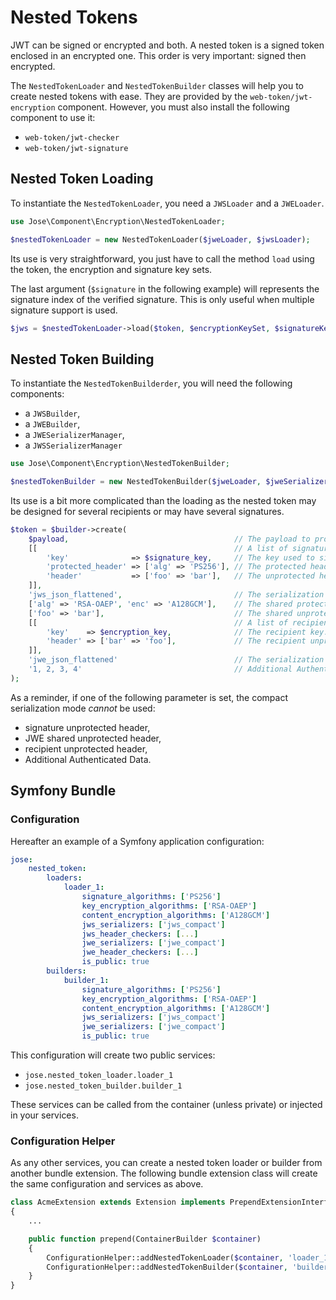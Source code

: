 # Nested Tokens

JWT can be signed or encrypted and both. A nested token is a signed token enclosed in an encrypted one. This order is very important: signed then encrypted.

The `NestedTokenLoader` and `NestedTokenBuilder` classes will help you to create nested tokens with ease. They are provided by the `web-token/jwt-encryption` component. However, you must also install the following component to use it:

* `web-token/jwt-checker`
* `web-token/jwt-signature`

## Nested Token Loading

To instantiate the `NestedTokenLoader`, you need a `JWSLoader` and a `JWELoader`.

```php
use Jose\Component\Encryption\NestedTokenLoader;

$nestedTokenLoader = new NestedTokenLoader($jweLoader, $jwsLoader);
```

Its use is very straightforward, you just have to call the method `load` using the token, the encryption and signature key sets.

The last argument \(`$signature` in the following example\) will represents the signature index of the verified signature. This is only useful when multiple signature support is used.

```php
$jws = $nestedTokenLoader->load($token, $encryptionKeySet, $signatureKeySet, $signature);
```

## Nested Token Building

To instantiate the `NestedTokenBuilderder`, you will need the following components:

* a `JWSBuilder`,
* a `JWEBuilder`, 
* a `JWESerializerManager`,
* a `JWSSerializerManager`

```php
use Jose\Component\Encryption\NestedTokenBuilder;

$nestedTokenBuilder = new NestedTokenBuilder($jweLoader, $jweSerializerManager, $jwsLoader, $jwsSerializerManager);
```

Its use is a bit more complicated than the loading as the nested token may be designed for several recipients or may have several signatures.

```php
$token = $builder->create(
    $payload,                                     // The payload to protect
    [[                                            // A list of signatures. 'key' is mandatory and at least one of 'protected_header'/'header' has to be set.
        'key'              => $signature_key,     // The key used to sign. Mandatory.
        'protected_header' => ['alg' => 'PS256'], // The protected header. Optional.
        'header'           => ['foo' => 'bar'],   // The unprotected header. Optional.
    ]],
    'jws_json_flattened',                         // The serialization mode for the JWS
    ['alg' => 'RSA-OAEP', 'enc' => 'A128GCM'],    // The shared protected header. Optional.
    ['foo' => 'bar'],                             // The shared unprotected header. Optional.
    [[                                            // A list of recipients. 'key' is mandatory.
        'key'    => $encryption_key,              // The recipient key.
        'header' => ['bar' => 'foo'],             // The recipient unprotected header.
    ]],
    'jwe_json_flattened'                          // The serialization mode for the JWE.
    '1, 2, 3, 4'                                  // Additional Authenticated Data (AAD). Optional.
);
```

As a reminder, if one of the following parameter is set, the compact serialization mode _cannot_ be used:

* signature unprotected header,
* JWE shared unprotected header,
* recipient unprotected header,
* Additional Authenticated Data.

## Symfony Bundle

### Configuration

Hereafter an example of a Symfony application configuration:

```yaml
jose:
    nested_token:
        loaders:
            loader_1:
                signature_algorithms: ['PS256']
                key_encryption_algorithms: ['RSA-OAEP']
                content_encryption_algorithms: ['A128GCM']
                jws_serializers: ['jws_compact']
                jws_header_checkers: [...]
                jwe_serializers: ['jwe_compact']
                jwe_header_checkers: [...]
                is_public: true
        builders:
            builder_1:
                signature_algorithms: ['PS256']
                key_encryption_algorithms: ['RSA-OAEP']
                content_encryption_algorithms: ['A128GCM']
                jws_serializers: ['jws_compact']
                jwe_serializers: ['jwe_compact']
                is_public: true
```

This configuration will create two public services:

* `jose.nested_token_loader.loader_1`
* `jose.nested_token_builder.builder_1`

These services can be called from the container \(unless private\) or injected in your services.

### Configuration Helper

As any other services, you can create a nested token loader or builder from another bundle extension. The following bundle extension class will create the same configuration and services as above.

```php
class AcmeExtension extends Extension implements PrependExtensionInterface
{
    ...

    public function prepend(ContainerBuilder $container)
    {
        ConfigurationHelper::addNestedTokenLoader($container, 'loader_1', ['jwe_compact'], ['RSA-OAEP'], ['A128GCM'], ['DEF'], [], ['jws_compact'], ['PS256'], [], true, []);
        ConfigurationHelper::addNestedTokenBuilder($container, 'builder_1', ['jwe_compact'], ['RSA-OAEP'], ['A128GCM'], ['DEF'], ['jws_compact'], ['PS256'], true, []);
    }
}
```

